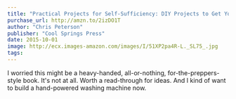 ```yaml
---
title: "Practical Projects for Self-Sufficiency: DIY Projects to Get Your Self-Reliant Lifestyle Started"
purchase_url: http://amzn.to/2izDO1T
author: "Chris Peterson"
publisher: "Cool Springs Press"
date: 2015-10-01
image: http://ecx.images-amazon.com/images/I/51XP2pa4R-L._SL75_.jpg
tags:
---
```


I worried this might be a heavy-handed, all-or-nothing, for-the-preppers-style book. It's not at all. Worth a read-through for ideas. And I kind of want to build a hand-powered washing machine now.
